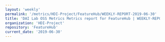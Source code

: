 ```yaml
---
layout: 'weekly'
permalink: '/metrics/HDI-Project/FeatureHub/WEEKLY-REPORT-2019-06-30'
title: 'DAI Lab OSS Metrics Metrics report for FeatureHub | WEEKLY-REPORT-2019-06-30'
organization: 'HDI-Project'
repository: 'FeatureHub'
current_date: '2019-06-30'
---
```

